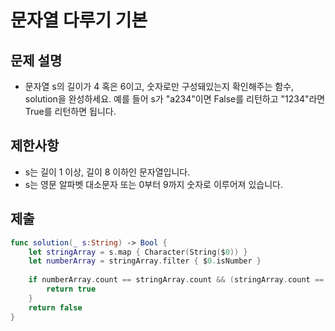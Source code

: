 # 문자열 다루기 기본
## 문제 설명
- 문자열 s의 길이가 4 혹은 6이고, 숫자로만 구성돼있는지 확인해주는 함수, solution을 완성하세요. 예를 들어 s가 "a234"이면 False를 리턴하고 "1234"라면 True를 리턴하면 됩니다.

## 제한사항
- s는 길이 1 이상, 길이 8 이하인 문자열입니다.
- s는 영문 알파벳 대소문자 또는 0부터 9까지 숫자로 이루어져 있습니다.

## 제출

```swift
func solution(_ s:String) -> Bool {
    let stringArray = s.map { Character(String($0)) }
    let numberArray = stringArray.filter { $0.isNumber }
    
    if numberArray.count == stringArray.count && (stringArray.count == 4 || stringArray.count == 6) {
        return true
    }
    return false
}
```

